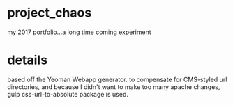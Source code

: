 # project_chaos
my 2017 portfolio...a long time coming experiment

# details
based off the Yeoman Webapp generator. to compensate for CMS-styled url directories, and because I didn't want to make too many apache changes, gulp css-url-to-absolute package is used.
